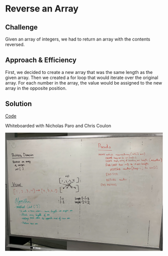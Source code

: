 # Reverse an Array

## Challenge
Given an array of integers, we had to return an array with the contents reversed.

## Approach & Efficiency
First, we decided to create a new array that was the same length as the given array. Then we created a for loop that would iterate over the original array. For each number in the array, the value would be assigned to the new array in the opposite position. 

## Solution
[Code](https://github.com/janiekyu/data-structures-and-algorithms/pull/16)

Whiteboarded with Nicholas Paro and Chris Coulon

![Image of whiteboard](../assets/cc01-image.jpg)
